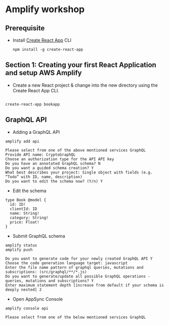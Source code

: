# Amplify workshop

## Prerequisite
* Install [Create React App](https://github.com/facebook/create-react-app#creating-an-app) CLI
	```
	npm install -g create-react-app
	```

## Section 1: Creating your first React Application and setup AWS Amplify
* Create a new React project & change into the new directory using the Create React App CLI.
```

create-react-app bookapp

```



## GraphQL API
* Adding a GraphQL API
```
amplify add api

Please select from one of the above mentioned services GraphQL
Provide API name: CryptoGraphQL
Choose an authorization type for the API API key
Do you have an annotated GraphQL schema? N
Do you want a guided schema creation? Y
What best describes your project: Single object with fields (e.g. “Todo” with ID, name, description)
Do you want to edit the schema now? (Y/n) Y
```
* Edit the schema
```
type Book @model {
  id: ID!
  clientId: ID
  name: String!
  category: String!
  price: Float!
}
```
* Submit GraphQL schema
```
amplify status
amplify push

Do you want to generate code for your newly created GraphQL API Y
Choose the code generation language target: javascript
Enter the file name pattern of graphql queries, mutations and subscriptions: (src/graphql/**/*.js)
Do you want to generate/update all possible GraphQL operations - queries, mutations and subscriptions? Y
Enter maximum statement depth [increase from default if your schema is deeply nested] 2
```
* Open AppSync Console
```
amplify console api

Please select from one of the below mentioned services GraphQL
```
